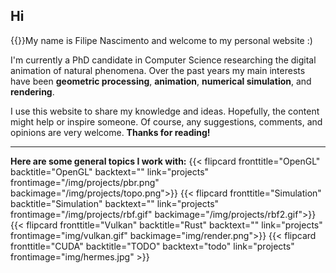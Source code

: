 Hi
---

{{<alignleft>}}My name is Filipe Nascimento and welcome to my personal website :) 


I'm currently a PhD candidate in Computer Science researching the digital animation of natural phenomena. Over the past years my main interests have been **geometric processing**, **animation**, **numerical simulation**, and **rendering**.


I use this website to share my knowledge and ideas. Hopefully, the content might help or inspire someone. Of course, any suggestions, comments, and opinions are very welcome. **Thanks for reading!**




---

**Here are some general topics I work with:**
{{< flipcard fronttitle="OpenGL" backtitle="OpenGL" backtext="" link="projects" frontimage="/img/projects/pbr.png" backimage="/img/projects/topo.png">}}
{{< flipcard fronttitle="Simulation" backtitle="Simulation" backtext="" link="projects" frontimage="/img/projects/rbf.gif" backimage="/img/projects/rbf2.gif">}}
{{< flipcard fronttitle="Vulkan" backtitle="Rust" backtext="" link="projects" frontimage="img/vulkan.gif" backimage="img/render.png">}}
{{< flipcard fronttitle="CUDA" backtitle="TODO" backtext="todo" link="projects" frontimage="img/hermes.jpg" >}}



